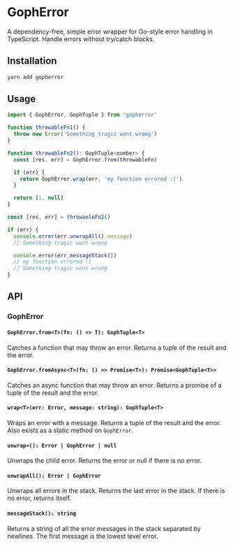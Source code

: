 # GophError

A dependency-free, simple error wrapper for Go-style error handling in TypeScript. Handle errors without try/catch blocks.

## Installation

```bash
yarn add gopherror
```

## Usage

```javascript
import { GophError, GophTuple } from 'gopherror'

function throwableFn1() {
  throw new Error('Something tragic went wrong')
}

function throwableFn2(): GophTuple<number> {
  const [res, err] = GophError.from(throwableFn)

  if (err) {
    return GophError.wrap(err, 'my function errored :(')
  }

  return [1, null]
}

const [res, err] = throwanleFn2()

if (err) {
  console.error(err.unwrapAll().message)
  // Something tragic went wrong

  console.error(err.messageStack())
  // my function errored :(
  // Something tragic went wrong
}
```

## API

### GophError

#### `GophError.from<T>(fn: () => T): GophTuple<T>`

Catches a function that may throw an error. Returns a tuple of the result and the error.

#### `GophError.fromAsync<T>(fn: () => Promise<T>): Promise<GophTuple<T>>`

Catches an async function that may throw an error. Returns a promise of a tuple of the result and the error.

#### `wrap<T>(err: Error, message: string): GophTuple<T>`

Wraps an error with a message. Returns a tuple of the result and the error. Also exists as a static method on `GophError`.

#### `unwrap<(): Error | GophError | null`

Unwraps the child error. Returns the error or null if there is no error.

#### `unwrapAll(): Error | GophError`

Unwraps all errors in the stack. Returns the last error in the stack. If there is no error, returns itself.

#### `messageStack(): string`

Returns a string of all the error messages in the stack separated by newlines. The first message is the lowest level error.
